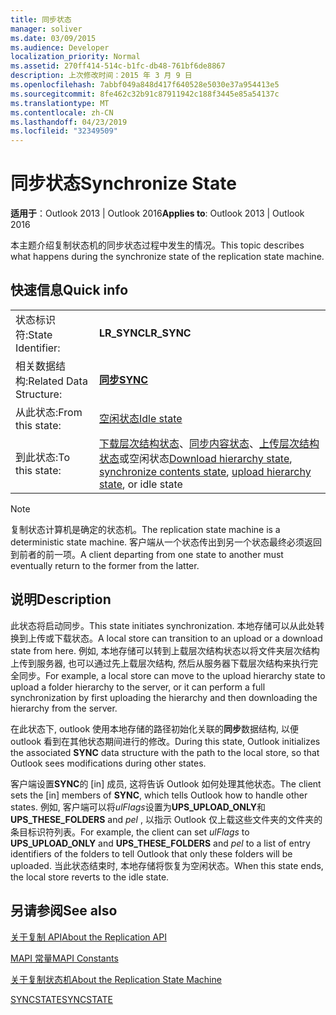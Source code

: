 ```yaml
---
title: 同步状态
manager: soliver
ms.date: 03/09/2015
ms.audience: Developer
localization_priority: Normal
ms.assetid: 270ff414-514c-b1fc-db48-761bf6de8867
description: 上次修改时间：2015 年 3 月 9 日
ms.openlocfilehash: 7abbf049a848d417f640528e5030e37a954413e5
ms.sourcegitcommit: 8fe462c32b91c87911942c188f3445e85a54137c
ms.translationtype: MT
ms.contentlocale: zh-CN
ms.lasthandoff: 04/23/2019
ms.locfileid: "32349509"
---
```

# <a name="synchronize-state"></a><span data-ttu-id="e24b7-103">同步状态</span><span class="sxs-lookup"><span data-stu-id="e24b7-103">Synchronize State</span></span>

  
  
<span data-ttu-id="e24b7-104">**适用于**：Outlook 2013 | Outlook 2016</span><span class="sxs-lookup"><span data-stu-id="e24b7-104">**Applies to**: Outlook 2013 | Outlook 2016</span></span> 
  
 <span data-ttu-id="e24b7-105">本主题介绍复制状态机的同步状态过程中发生的情况。</span><span class="sxs-lookup"><span data-stu-id="e24b7-105">This topic describes what happens during the synchronize state of the replication state machine.</span></span> 
  
## <a name="quick-info"></a><span data-ttu-id="e24b7-106">快速信息</span><span class="sxs-lookup"><span data-stu-id="e24b7-106">Quick info</span></span>

|||
|:-----|:-----|
|<span data-ttu-id="e24b7-107">状态标识符:</span><span class="sxs-lookup"><span data-stu-id="e24b7-107">State Identifier:</span></span>  <br/> |<span data-ttu-id="e24b7-108">**LR_SYNC**</span><span class="sxs-lookup"><span data-stu-id="e24b7-108">**LR_SYNC**</span></span> <br/> |
|<span data-ttu-id="e24b7-109">相关数据结构:</span><span class="sxs-lookup"><span data-stu-id="e24b7-109">Related Data Structure:</span></span>  <br/> |<span data-ttu-id="e24b7-110">**[同步](sync.md)**</span><span class="sxs-lookup"><span data-stu-id="e24b7-110">**[SYNC](sync.md)**</span></span> <br/> |
|<span data-ttu-id="e24b7-111">从此状态:</span><span class="sxs-lookup"><span data-stu-id="e24b7-111">From this state:</span></span>  <br/> |[<span data-ttu-id="e24b7-112">空闲状态</span><span class="sxs-lookup"><span data-stu-id="e24b7-112">Idle state</span></span>](idle-state.md) <br/> |
|<span data-ttu-id="e24b7-113">到此状态:</span><span class="sxs-lookup"><span data-stu-id="e24b7-113">To this state:</span></span>  <br/> |<span data-ttu-id="e24b7-114">[下载层次结构状态](download-hierarchy-state.md)、[同步内容状态](synchronize-contents-state.md)、[上传层次结构状态](upload-hierarchy-state.md)或空闲状态</span><span class="sxs-lookup"><span data-stu-id="e24b7-114">[Download hierarchy state](download-hierarchy-state.md), [synchronize contents state](synchronize-contents-state.md), [upload hierarchy state](upload-hierarchy-state.md), or idle state</span></span>  <br/> |
   
> [!NOTE]
> <span data-ttu-id="e24b7-115">复制状态计算机是确定的状态机。</span><span class="sxs-lookup"><span data-stu-id="e24b7-115">The replication state machine is a deterministic state machine.</span></span> <span data-ttu-id="e24b7-116">客户端从一个状态传出到另一个状态最终必须返回到前者的前一项。</span><span class="sxs-lookup"><span data-stu-id="e24b7-116">A client departing from one state to another must eventually return to the former from the latter.</span></span> 
  
## <a name="description"></a><span data-ttu-id="e24b7-117">说明</span><span class="sxs-lookup"><span data-stu-id="e24b7-117">Description</span></span>

<span data-ttu-id="e24b7-118">此状态将启动同步。</span><span class="sxs-lookup"><span data-stu-id="e24b7-118">This state initiates synchronization.</span></span> <span data-ttu-id="e24b7-119">本地存储可以从此处转换到上传或下载状态。</span><span class="sxs-lookup"><span data-stu-id="e24b7-119">A local store can transition to an upload or a download state from here.</span></span> <span data-ttu-id="e24b7-120">例如, 本地存储可以转到上载层次结构状态以将文件夹层次结构上传到服务器, 也可以通过先上载层次结构, 然后从服务器下载层次结构来执行完全同步。</span><span class="sxs-lookup"><span data-stu-id="e24b7-120">For example, a local store can move to the upload hierarchy state to upload a folder hierarchy to the server, or it can perform a full synchronization by first uploading the hierarchy and then downloading the hierarchy from the server.</span></span>
  
<span data-ttu-id="e24b7-121">在此状态下, outlook 使用本地存储的路径初始化关联的**同步**数据结构, 以便 outlook 看到在其他状态期间进行的修改。</span><span class="sxs-lookup"><span data-stu-id="e24b7-121">During this state, Outlook initializes the associated **SYNC** data structure with the path to the local store, so that Outlook sees modifications during other states.</span></span> 
  
<span data-ttu-id="e24b7-122">客户端设置**SYNC**的 [in] 成员, 这将告诉 Outlook 如何处理其他状态。</span><span class="sxs-lookup"><span data-stu-id="e24b7-122">The client sets the [in] members of **SYNC**, which tells Outlook how to handle other states.</span></span> <span data-ttu-id="e24b7-123">例如, 客户端可以将*ulFlags*设置为**UPS_UPLOAD_ONLY**和**UPS_THESE_FOLDERS** and *pel* , 以指示 Outlook 仅上载这些文件夹的文件夹的条目标识符列表。</span><span class="sxs-lookup"><span data-stu-id="e24b7-123">For example, the client can set  *ulFlags*  to **UPS_UPLOAD_ONLY** and **UPS_THESE_FOLDERS** and  *pel*  to a list of entry identifiers of the folders to tell Outlook that only these folders will be uploaded.</span></span> <span data-ttu-id="e24b7-124">当此状态结束时, 本地存储将恢复为空闲状态。</span><span class="sxs-lookup"><span data-stu-id="e24b7-124">When this state ends, the local store reverts to the idle state.</span></span> 
  
## <a name="see-also"></a><span data-ttu-id="e24b7-125">另请参阅</span><span class="sxs-lookup"><span data-stu-id="e24b7-125">See also</span></span>



[<span data-ttu-id="e24b7-126">关于复制 API</span><span class="sxs-lookup"><span data-stu-id="e24b7-126">About the Replication API</span></span>](about-the-replication-api.md)
  
[<span data-ttu-id="e24b7-127">MAPI 常量</span><span class="sxs-lookup"><span data-stu-id="e24b7-127">MAPI Constants</span></span>](mapi-constants.md)
  
[<span data-ttu-id="e24b7-128">关于复制状态机</span><span class="sxs-lookup"><span data-stu-id="e24b7-128">About the Replication State Machine</span></span>](about-the-replication-state-machine.md)
  
[<span data-ttu-id="e24b7-129">SYNCSTATE</span><span class="sxs-lookup"><span data-stu-id="e24b7-129">SYNCSTATE</span></span>](syncstate.md)

